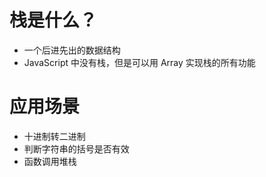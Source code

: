 # 栈是什么？

- 一个后进先出的数据结构
- JavaScript 中没有栈，但是可以用 Array 实现栈的所有功能

# 应用场景
- 十进制转二进制
- 判断字符串的括号是否有效
- 函数调用堆栈
